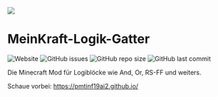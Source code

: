 ![](https://pmtinf19ai2.github.io/images/logo_ohneText.png)
# MeinKraft-Logik-Gatter
![Website](https://img.shields.io/website?url=https%3A%2F%2Fpmtinf19ai2.github.io%2F)
![GitHub issues](https://img.shields.io/github/issues/Gnuhry/PM_TINF19AI2)
![GitHub repo size](https://img.shields.io/github/repo-size/Gnuhry/PM_TINF19AI2)
![GitHub last commit](https://img.shields.io/github/last-commit/Gnuhry/PM_TINF19AI2)

Die Minecraft Mod für Logiblöcke wie And, Or, RS-FF und weiters.

Schaue vorbei: https://pmtinf19ai2.github.io/
